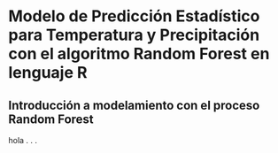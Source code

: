 # Modelo de Predicción Estadístico para Temperatura y Precipitación con el algoritmo Random Forest en lenguaje R
## Introducción a modelamiento con el proceso Random Forest
hola
.
.
.
